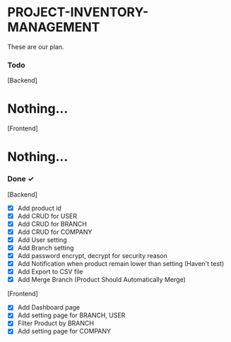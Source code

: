 # PROJECT-INVENTORY-MANAGEMENT

These are our plan.

### Todo

[Backend]
# Nothing...

[Frontend]
# Nothing...

### Done ✓

[Backend]
- [X] Add product id
- [X] Add CRUD for USER
- [X] Add CRUD for BRANCH
- [X] Add CRUD for COMPANY
- [X] Add User setting
- [X] Add Branch setting
- [X] Add password encrypt, decrypt for security reason
- [X] Add Notification when product remain lower than setting (Haven't test)
- [X] Add Export to CSV file
- [X] Add Merge Branch (Product Should Automatically Merge)

[Frontend]
- [X] Add Dashboard page
- [X] Add setting page for BRANCH, USER
- [X] Filter Product by BRANCH
- [X] Add setting page for COMPANY
